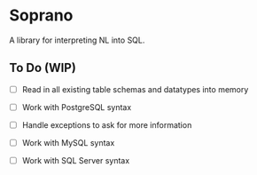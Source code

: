 # Soprano 
A library for interpreting NL into SQL.

## To Do (WIP)
- [ ] Read in all existing table schemas and datatypes into memory 
- [ ] Work with PostgreSQL syntax
- [ ] Handle exceptions to ask for more information
- [ ] Work with MySQL syntax
- [ ] Work with SQL Server syntax

